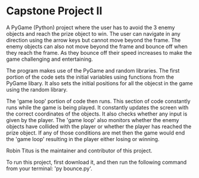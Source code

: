 # Capstone Project II

A PyGame (Python) project where the user has to avoid the 3 enemy objects and reach the prize object to win. The user can navigate in any direction using the arrow keys but cannot move beyond the frame. The enemy objects can also not move beyond the frame and bounce off when they reach the frame. As they bounce off their speed increases to make the game challenging and entertaining.

The program makes use of the PyGame and random libraries. The first portion of the code sets the initial variables using functions from the PyGame libary. It also sets the initial positions for all the objecst in the game using the random library. 

The 'game loop' portion of code then runs. This section of code constantly runs while the game is being played. It constantly updates the screen with the correct coordinates of the objects. It also checks whether any input is given by the player. The 'game loop' also monitors whether the enemy objects have collided with the player or whether the player has reached the prize object. If any of those conditions are met then the game would end the 'game loop' resulting in the player either losing or winning.

Robin Titus is the maintainer and contributor of this project.

To run this project, first download it, and then run the following command from your terminal: 'py bounce.py'.
